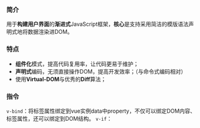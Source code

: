 
### 简介
用于**构建用户界面**的**渐进式**JavaScript框架，**核心**是支持采用简洁的模版语法声明式地将数据渲染进DOM。

### 特点
- **组件化**模式，提高代码复用率，让代码更易于维护；
- **声明式**编码，无须直接操作DOM，提高开发效率；（与命令式编码相对）
- 使用**Virtual-DOM**与优秀的**Diff**算法；

### 指令
`v-bind`：将标签属性绑定到vue实例data中property，不仅可以绑定DOM内容、标签属性，还可以绑定到DOM结构。
`v-if`：